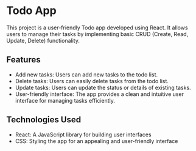 # Todo App

This project is a user-friendly Todo app developed using React. It allows users to manage their tasks by implementing basic CRUD (Create, Read, Update, Delete) functionality.

## Features

- Add new tasks: Users can add new tasks to the todo list.
- Delete tasks: Users can easily delete tasks from the todo list.
- Update tasks: Users can update the status or details of existing tasks.
- User-friendly interface: The app provides a clean and intuitive user interface for managing tasks efficiently.

## Technologies Used

- React: A JavaScript library for building user interfaces
- CSS: Styling the app for an appealing and user-friendly interface

